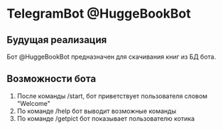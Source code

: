 # TelegramBot @HuggeBookBot
## Будущая реализация</h2>
Бот @HuggeBookBot предназначен для скачивания книг из БД бота. 

## Возможности бота
1. После команды /start, бот приветствует пользователя словом "Welcome"
2. По команде /help бот выводит возможные команды
3. По команде /getpict бот показывает пользователю котика

